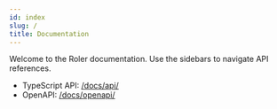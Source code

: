 ```yaml
---
id: index
slug: /
title: Documentation
---
```


Welcome to the Roler documentation. Use the sidebars to navigate API references.

- TypeScript API: [/docs/api/](/roler/docs/api/)
- OpenAPI: [/docs/openapi/](/roler/docs/openapi/)
